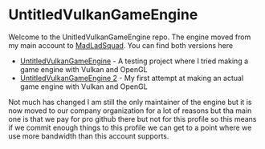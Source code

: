 # UntitledVulkanGameEngine
Welcome to the UnitledVulkanGameEngine repo. The engine moved from my main account to [MadLadSquad](https://github.com/MadLadSquad). You can find both versions here
- [UntitledVulkanGameEngine](https://github.com/MadLadSquad/UntitledVulkanGameEngine) - A testing project where I tried making a game engine with Vulkan and OpenGL
- [UntitledVulkanGameEngine 2](https://github.com/MadLadSquad/UntitledVulkanGameEngine-2.0) - My first attempt at making an actual game engine with Vulkan and OpenGL

Not much has changed I am still the only maintainer of the engine but it is now moved to our company organization for a lot of reasons but tha main one is that we pay for pro github there but not for this profile so this means if we commit enough things to this profile we can get to a point where we use more bandwidth than this account supports. 
